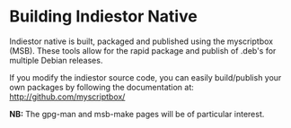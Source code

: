 Building Indiestor Native
=========================

Indiestor native is built, packaged and published using the myscriptbox (MSB). These tools allow for the rapid package and publish of .deb's for multiple Debian releases.

If you modify the indiestor source code, you can easily build/publish your own packages by following the documentation at: http://github.com/myscriptbox/

<b>NB:</b> The gpg-man and msb-make pages will be of particular interest.
